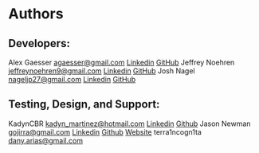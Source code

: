 # Authors

## Developers:
Alex Gaesser <agaesser@gmail.com> [Linkedin](https://www.linkedin.com/in/alexgaesser/) [GitHub](https://github.com/omegabytes)
Jeffrey Noehren <jeffreynoehren9@gmail.com> [Linkedin](https://www.linkedin.com/in/jnoehren/) [GitHub](https://github.com/jnoehren)
Josh Nagel <nageljp27@gmail.com> [Linkedin](https://www.linkedin.com/in/joshnagel27/) [GitHub](https://github.com/Eldres)

## Testing, Design, and Support:
KadynCBR <kadyn_martinez@hotmail.com> [Linkedin](https://www.linkedin.com/in/kadynmartinez/) [Github](https://github.com/KadynCBR)
Jason Newman <gojirra@gmail.com> [Linkedin](https://www.linkedin.com/in/jasonnewman/) [Github](https://github.com/gojirra55) [Website](http://jnewmandesign.com)
terra1ncogn1ta <dany.arias@gmail.com>    